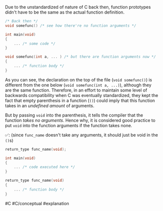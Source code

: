 Due to the unstandardized of nature of C back then, function prototypes didn't have to be the same as the actual function definition. 
```c
/* Back then */
void somefunc() /* see how there're no function arguments */

int main(void)
{
	... /* some code */
}

void somefunc(int a, ... ) /* but there are function arguments now */
{
	... /* function body */
}
```
As you can see, the declaration on the top of the file (`void somefunc()`) is different from the one below (`void somefunc(int a, ...)`), although they are the same function. Therefore, in an effort to maintain some level of backwards compatibility when C was eventually standardized, they kept the fact that empty parenthesis in a function (`()`) could imply that this function takes in an *undefined amount* of arguments.

But by passing `void` into the parenthesis, it tells the compiler that the function *takes no arguments*. Hence why, it is considered good practice to put `void` into the function arguments if the function takes none.

✅: (since `func_name` doesn't take any arguments, it should just be void in the `()`s)
```c
return_type func_name(void);

int main(void)
{
	... /* code executed here */
}

return_type func_name(void)
{
	... /* function body */
}
```

#C #C/conceptual #explanation 
